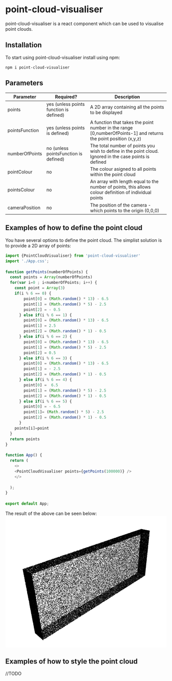 # point-cloud-visualiser

point-cloud-visualiser is a react component which can be used to visualise point clouds.

## Installation

To start using point-cloud-visualiser install using npm:
```
npm i point-cloud-visualiser
```

## Parameters

Parameter           | Required?                                 | Description                                                                                                       |
------------------- | ----------------------------------------- | ----------------------------------------------------------------------------------------------------------------- |
points              | yes (unless points function is defined)   | A 2D array containing all the points to be displayed                                                              |
pointsFunction      | yes (unless points is defined)            | A function that takes the point number in the range [0,numberOfPoints-1] and returns the point position (x,y,z)   |
numberOfPoints      | no (unless pointsFunction is defined)     | The total number of points you wish to define in the point cloud. Ignored in the case points is defined           |
pointColour         | no                                        | The colour asigned to all points within the point cloud                                                           |
pointsColour        | no                                        | An array with length equal to the number of points, this allows colour definition of individual points            |
cameraPosition      | no                                        | The position of the camera - which points to the origin (0,0,0)                                                   |

## Examples of how to define the point cloud

You have several options to define the point cloud. The simplist solution is to provide a 2D array of points:

```js
import {PointCloudVisualiser} from 'point-cloud-visualiser'
import './App.css';

function getPoints(numberOfPoints) {
  const points = Array(numberOfPoints)
  for(var i=0 ; i<numberOfPoints; i++) {
    const point = Array(3)
    if(i % 6 == 0) {
        point[0] = (Math.random() * 13) - 6.5
        point[1] = (Math.random() * 5) - 2.5
        point[2] = - 0.5
      } else if(i % 6 == 1) {
        point[0] = (Math.random() * 13) - 6.5
        point[1] = 2.5
        point[2] = (Math.random() * 1) - 0.5
      } else if(i % 6 == 2) {
        point[0] = (Math.random() * 13) - 6.5
        point[1] = (Math.random() * 5) - 2.5
        point[2] = 0.5
      } else if(i % 6 == 3) {
        point[0] = (Math.random() * 13) - 6.5
        point[1] = - 2.5
        point[2] = (Math.random() * 1) - 0.5
      } else if(i % 6 == 4) {
        point[0] =  6.5
        point[1] = (Math.random() * 5) - 2.5
        point[2] = (Math.random() * 1) - 0.5
      } else if(i % 6 == 5) {
        point[0] = - 6.5
        point[1]= (Math.random() * 5) - 2.5
        point[2] = (Math.random() * 1) - 0.5
      }
    points[i]=point
  }
  return points
}

function App() {
  return (
    <>
    <PointCloudVisualiser points={getPoints(100000)} />
    </>
    
  );
}

export default App;
```
The result of the above can be seen below:
![Example1](/images/example1.png)

## Examples of how to style the point cloud

//TODO